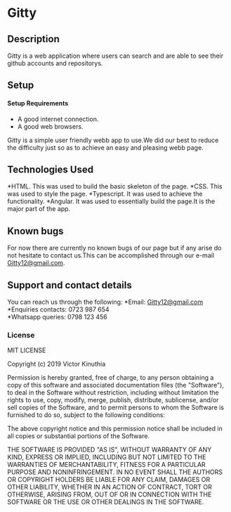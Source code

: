 # Gitty
## Description 
  Gitty is a web application where users can search and are able to see their github accounts and repositorys.

## Setup
#### Setup Requirements
* A good internet connection.
* A good web browsers.

Gitty is a simple user friendly webb app to use.We did our best to reduce the difficulty just so as to achieve an easy and pleasing webb page.
## Technologies Used
*HTML.
This was used to build the basic skeleton of the page.
*CSS.
This was used to style the page.
*Typescript.
It was used to achieve the functionality.
*Angular.
It was used to essentially build the page.It is the major part of the app.
## Known bugs
For now there are currently no known bugs of our page but if any arise do not hesitate to contact us.This can be accomplished through our e-mail Gitty12@gmail.com.
## Support and contact details
You can reach us through the following:
*Email: Gitty12@gmail.com<br>
*Enquiries contacts: 0723 987 654<br> 
*Whatsapp queries: 0798 123 456
### License
MIT LICENSE

Copyright (c) 2019 Victor Kinuthia

Permission is hereby granted, free of charge, to any person obtaining a copy of this software and associated documentation files (the "Software"), to deal in the Software without restriction, including without limitation the rights to use, copy, modify, merge, publish, distribute, sublicense, and/or sell copies of the Software, and to permit persons to whom the Software is furnished to do so, subject to the following conditions:

The above copyright notice and this permission notice shall be included in all copies or substantial portions of the Software.

THE SOFTWARE IS PROVIDED "AS IS", WITHOUT WARRANTY OF ANY KIND, EXPRESS OR IMPLIED, INCLUDING BUT NOT LIMITED TO THE WARRANTIES OF MERCHANTABILITY, FITNESS FOR A PARTICULAR PURPOSE AND NONINFRINGEMENT. IN NO EVENT SHALL THE AUTHORS OR COPYRIGHT HOLDERS BE LIABLE FOR ANY CLAIM, DAMAGES OR OTHER LIABILITY, WHETHER IN AN ACTION OF CONTRACT, TORT OR OTHERWISE, ARISING FROM, OUT OF OR IN CONNECTION WITH THE SOFTWARE OR THE USE OR OTHER DEALINGS IN THE SOFTWARE.